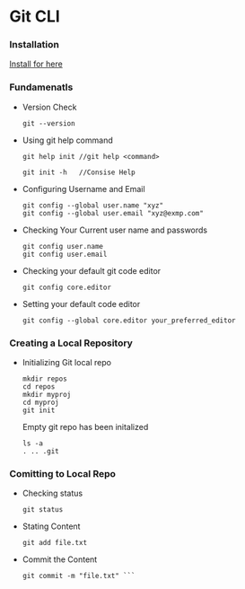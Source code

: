 # Git CLI

### Installation
[Install for here](https://www.atlassian.com/git/tutorials/install-git)

### Fundamenatls
* Version Check
    ```git
    git --version
    ```
* Using git help command 
    ```git 
    git help init //git help <command>
    
    git init -h   //Consise Help
    ```
* Configuring Username and Email
    ```git 
    git config --global user.name "xyz"
    git config --global user.email "xyz@exmp.com"
    ```

* Checking Your Current user name and passwords
    ```git 
    git config user.name
    git config user.email
    ```

* Checking your default git code editor
    ```git 
    git config core.editor
    ```
* Setting your default code editor 
    ```git 
    git config --global core.editor your_preferred_editor
    ```

### Creating a Local Repository
* Initializing Git local repo
    ```git
    mkdir repos
    cd repos
    mkdir myproj
    cd myproj
    git init
    ```
    Empty git repo has been initalized
    ```git
    ls -a
    . .. .git
    ```
### Comitting to Local Repo
* Checking status
    ```git 
    git status
    ```
* Stating Content
    ```git 
    git add file.txt
    ```
* Commit the Content
    ```git 
    git commit -m "file.txt" ```